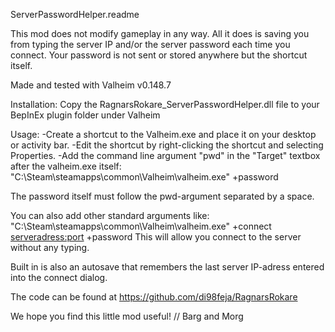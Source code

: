 ﻿ServerPasswordHelper.readme

This mod does not modify gameplay in any way.
All it does is saving you from typing the server IP and/or the server password each time you connect.
Your password is not sent or stored anywhere but the shortcut itself.

Made and tested with Valheim v0.148.7

Installation:
Copy the RagnarsRokare_ServerPasswordHelper.dll file to your BepInEx plugin folder under Valheim

Usage:
-Create a shortcut to the Valheim.exe and place it on your desktop or activity bar.
-Edit the shortcut by right-clicking the shortcut and selecting Properties.
-Add the command line argument "pwd" in the "Target" textbox after the valheim.exe itself:
 "C:\Steam\steamapps\common\Valheim\valheim.exe" +password <myPassw0rd>

The password itself must follow the pwd-argument separated by a space.

You can also add other standard arguments like:
"C:\Steam\steamapps\common\Valheim\valheim.exe" +connect <serveradress:port> +password <myPassw0rd>
This will allow you connect to the server without any typing.

Built in is also an autosave that remembers the last server IP-adress entered into the connect dialog.

The code can be found at https://github.com/di98feja/RagnarsRokare

We hope you find this little mod useful!
// Barg and Morg
